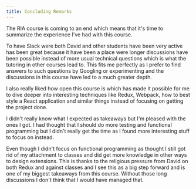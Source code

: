 ```yaml
---
title: Concluding Remarks
---
```

The RIA course is coming to an end which means that it's time to summarize the experience
I've had with this course.

To have Slack were both David and other students have been very active has been great
because it have been a place were longer discussions have been possible instead of
more usual technical questions which is what the tutoring in other courses lead to.
This fits me perfectly as I prefer to find answers to such questions by Googling or
experimenting and the discussions in this course have led to a much greater depth.

I also really liked how open this course is which has made it possible for me to dive
deeper into interesting techniques like Redux, Webpack, how to best style a React
application and similar things instead of focusing on getting the project done.

I didn't really know what I expected as takeaways but I'm pleased with the ones I got.
I had thought that I should do more testing and functional programming but I didn't
really get the time as I found more interesting stuff to focus on instead.

Even though I didn't focus on functional programming as thought I still got rid of my
attachment to classes and did get more knowledge in other ways to design extensions.
This is thanks to the religious pressure from David on both Redux and against classes
and I see this as a big step forward and is one of my biggest takeaways from this course.
Without those long discussions I don't think that I would have managed that.
